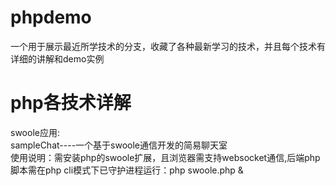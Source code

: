 # phpdemo
一个用于展示最近所学技术的分支，收藏了各种最新学习的技术，并且每个技术有详细的讲解和demo实例

# php各技术详解

swoole应用:<br/>
sampleChat----一个基于swoole通信开发的简易聊天室<br/>
使用说明：需安装php的swoole扩展，且浏览器需支持websocket通信,后端php脚本需在php cli模式下已守护进程运行：php swoole.php &<br/>

